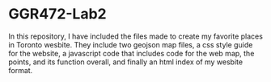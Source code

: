 # GGR472-Lab2
In this repository, I have included the files made to create my favorite places in Toronto wesbite. They include two geojson map files, a css style guide for the website, a javascript code that includes code for the web map, the points, and its function overall, and finally an html index of my wesbite format.
